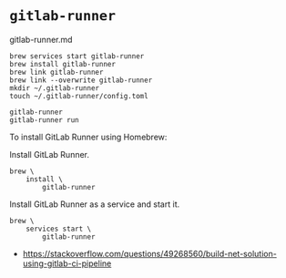 # `gitlab-runner` 

gitlab-runner.md


```
brew services start gitlab-runner
brew install gitlab-runner
brew link gitlab-runner
brew link --overwrite gitlab-runner
mkdir ~/.gitlab-runner
touch ~/.gitlab-runner/config.toml
```

```
gitlab-runner
gitlab-runner run
```


To install GitLab Runner using Homebrew:

Install GitLab Runner.

```
brew \
    install \
        gitlab-runner
```


Install GitLab Runner as a service and start it.

```
brew \
    services start \
        gitlab-runner
```

*   https://stackoverflow.com/questions/49268560/build-net-solution-using-gitlab-ci-pipeline